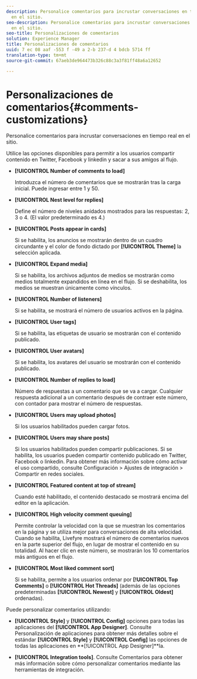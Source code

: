 ```yaml
---
description: Personalice comentarios para incrustar conversaciones en tiempo real
  en el sitio.
seo-description: Personalice comentarios para incrustar conversaciones en tiempo real
  en el sitio.
seo-title: Personalizaciones de comentarios
solution: Experience Manager
title: Personalizaciones de comentarios
uuid: 7 ec 08 aaf -553 f -49 a 2-b 237-d 4 bdcb 5714 ff
translation-type: tm+mt
source-git-commit: 67aeb3de964473b326c88c3a3f81ff48a6a12652

---
```



# Personalizaciones de comentarios{#comments-customizations}

Personalice comentarios para incrustar conversaciones en tiempo real en el sitio.



Utilice las opciones disponibles para permitir a los usuarios compartir contenido en Twitter, Facebook y linkedin y sacar a sus amigos al flujo.

* **[!UICONTROL Number of comments to load]**

   Introduzca el número de comentarios que se mostrarán tras la carga inicial. Puede ingresar entre 1 y 50.

* **[!UICONTROL Nest level for replies]**

   Define el número de niveles anidados mostrados para las respuestas: 2, 3 o 4. (El valor predeterminado es 4.)

* **[!UICONTROL Posts appear in cards]**

   Si se habilita, los anuncios se mostrarán dentro de un cuadro circundante y el color de fondo dictado por **[!UICONTROL Theme]** la selección aplicada.

* **[!UICONTROL Expand media]**

   Si se habilita, los archivos adjuntos de medios se mostrarán como medios totalmente expandidos en línea en el flujo. Si se deshabilita, los medios se muestran únicamente como vínculos.

* **[!UICONTROL Number of listeners]**

   Si se habilita, se mostrará el número de usuarios activos en la página.

* **[!UICONTROL User tags]**

   Si se habilita, las etiquetas de usuario se mostrarán con el contenido publicado.

* **[!UICONTROL User avatars]**

   Si se habilita, los avatares del usuario se mostrarán con el contenido publicado.

* **[!UICONTROL Number of replies to load]**

   Número de respuestas a un comentario que se va a cargar. Cualquier respuesta adicional a un comentario después de contraer este número, con contador para mostrar el número de respuestas.

* **[!UICONTROL Users may upload photos]**

   Si los usuarios habilitados pueden cargar fotos.

* **[!UICONTROL Users may share posts]**

   Si los usuarios habilitados pueden compartir publicaciones. Si se habilita, los usuarios pueden compartir contenido publicado en Twitter, Facebook o linkedin. Para obtener más información sobre cómo activar el uso compartido, consulte Configuración > Ajustes de integración > Compartir en redes sociales.

* **[!UICONTROL Featured content at top of stream]**

   Cuando esté habilitado, el contenido destacado se mostrará encima del editor en la aplicación.

* **[!UICONTROL High velocity comment queuing]**

   Permite controlar la velocidad con la que se muestran los comentarios en la página y se utiliza mejor para conversaciones de alta velocidad. Cuando se habilita, Livefyre mostrará el número de comentarios nuevos en la parte superior del flujo, en lugar de mostrar el contenido en su totalidad. Al hacer clic en este número, se mostrarán los 10 comentarios más antiguos en el flujo.

* **[!UICONTROL Most liked comment sort]**

   Si se habilita, permite a los usuarios ordenar por **[!UICONTROL Top Comments]** o **[!UICONTROL Hot Threads]** (además de las opciones predeterminadas **[!UICONTROL Newest]** y **[!UICONTROL Oldest]** ordenadas).

Puede personalizar comentarios utilizando:

* **[!UICONTROL Style]** y **[!UICONTROL Config]** opciones para todas las aplicaciones del **[!UICONTROL App Designer]**. Consulte Personalización de aplicaciones para obtener más detalles sobre el estándar **[!UICONTROL Style]** y **[!UICONTROL Config]** las opciones de todas las aplicaciones en **[!UICONTROL App Designer]**la.

* **[!UICONTROL Integration tools]**. Consulte Comentarios para obtener más información sobre cómo personalizar comentarios mediante las herramientas de integración.

